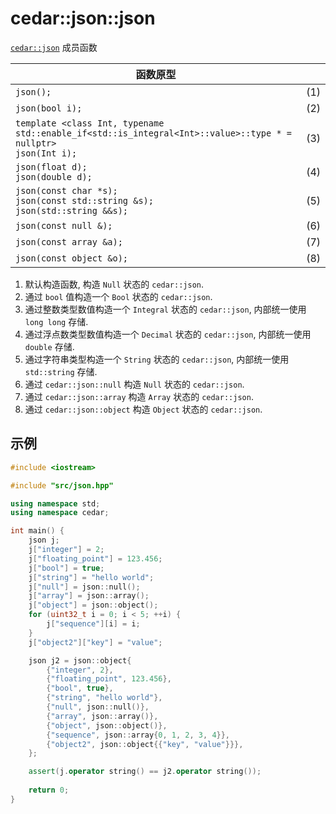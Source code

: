 # cedar::json::json

[`cedar::json`](./cedar::json.md) 成员函数

| 函数原型                                                                                                           |     |
| ------------------------------------------------------------------------------------------------------------------ | --- |
| `json();`                                                                                                          | (1) |
| `json(bool i);`                                                                                                    | (2) |
| `template <class Int, typename std::enable_if<std::is_integral<Int>::value>::type * = nullptr>`<br/>`json(Int i);` | (3) |
| `json(float d);`<br/>`json(double d);`                                                                             | (4) |
| `json(const char *s);`<br/>`json(const std::string &s);`<br/>`json(std::string &&s);`                              | (5) |
| `json(const null &);`                                                                                              | (6) |
| `json(const array &a);`                                                                                            | (7) |
| `json(const object &o);`                                                                                           | (8) |

1) 默认构造函数, 构造 `Null` 状态的 `cedar::json`.  
2) 通过 `bool` 值构造一个 `Bool` 状态的 `cedar::json`.  
3) 通过整数类型数值构造一个 `Integral` 状态的 `cedar::json`, 内部统一使用 `long long` 存储.  
4) 通过浮点数类型数值构造一个 `Decimal` 状态的 `cedar::json`, 内部统一使用 `double` 存储.  
5) 通过字符串类型构造一个 `String` 状态的 `cedar::json`, 内部统一使用 `std::string` 存储.  
6) 通过 `cedar::json::null` 构造 `Null` 状态的 `cedar::json`.  
7) 通过 `cedar::json::array` 构造 `Array` 状态的 `cedar::json`.  
8) 通过 `cedar::json::object` 构造 `Object` 状态的 `cedar::json`.  

## 示例

```cpp
#include <iostream>

#include "src/json.hpp"

using namespace std;
using namespace cedar;

int main() {
    json j;
    j["integer"] = 2;
    j["floating_point"] = 123.456;
    j["bool"] = true;
    j["string"] = "hello world";
    j["null"] = json::null();
    j["array"] = json::array();
    j["object"] = json::object();
    for (uint32_t i = 0; i < 5; ++i) {
        j["sequence"][i] = i;
    }
    j["object2"]["key"] = "value";

    json j2 = json::object{
        {"integer", 2},
        {"floating_point", 123.456},
        {"bool", true},
        {"string", "hello world"},
        {"null", json::null()},
        {"array", json::array()},
        {"object", json::object()},
        {"sequence", json::array{0, 1, 2, 3, 4}},
        {"object2", json::object{{"key", "value"}}},
    };

    assert(j.operator string() == j2.operator string());
  
    return 0;
}
```


